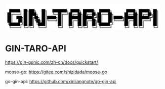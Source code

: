 ![gin-taro-api](./assets/images/20220609102431.jpg)

# GIN-TARO-API

https://gin-gonic.com/zh-cn/docs/quickstart/

moose-go: https://gitee.com/shizidada/moose-go

go-gin-api: https://github.com/xinliangnote/go-gin-api